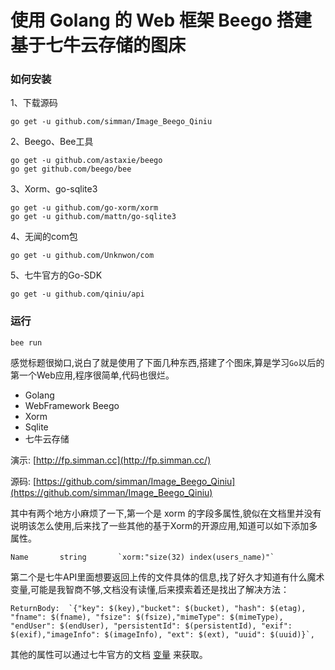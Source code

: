 # 使用 Golang 的 Web 框架 Beego 搭建基于七牛云存储的图床

### 如何安装

1、下载源码
    
    go get -u github.com/simman/Image_Beego_Qiniu
    

2、Beego、Bee工具
    
    go get -u github.com/astaxie/beego
    go get github.com/beego/bee
    

3、Xorm、go-sqlite3
    
    go get -u github.com/go-xorm/xorm
    go get -u github.com/mattn/go-sqlite3
    

4、无闻的com包
    
    go get -u github.com/Unknwon/com
    

5、七牛官方的Go-SDK
    
    go get -u github.com/qiniu/api
    

### [](https://github.com/simman/Image_Beego_Qiniu#运行)运行
    
    bee run

感觉标题很拗口,说白了就是使用了下面几种东西,搭建了个图床,算是学习`Go`以后的第一个Web应用,程序很简单,代码也很烂。

  * Golang
  * WebFramework Beego
  * Xorm
  * Sqlite
  * 七牛云存储

演示: [](http://fp.simman.cc/)[http://fp.simman.cc](http://fp.simman.cc/)

源码: [](https://github.com/simman/Image_Beego_Qiniu)[https://github.com/simman/Image_Beego_Qiniu](https://github.com/simman/Image_Beego_Qiniu)

其中有两个地方小麻烦了一下,第一个是 xorm 的字段多属性,貌似在文档里并没有说明该怎么使用,后来找了一些其他的基于Xorm的开源应用,知道可以如下添加多属性。
    
    Name       string       `xorm:"size(32) index(users_name)"`
    

第二个是七牛API里面想要返回上传的文件具体的信息,找了好久才知道有什么魔术变量,可能是我智商不够,文档没有读懂,后来摸索着还是找出了解决方法：
    
    ReturnBody:  `{"key": $(key),"bucket": $(bucket), "hash": $(etag), "fname": $(fname), "fsize": $(fsize),"mimeType": $(mimeType), "endUser": $(endUser), "persistentId": $(persistentId), "exif": $(exif),"imageInfo": $(imageInfo), "ext": $(ext), "uuid": $(uuid)}`,
    

其他的属性可以通过七牛官方的文档 [变量](http://developer.qiniu.com/docs/v6/api/overview/up/response/vars.html#magicvar) 来获取。